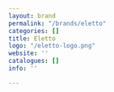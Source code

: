 ```yaml
---
layout: brand
permalink: "/brands/eletto"
categories: []
title: Eletto
logo: "/eletto-logo.png"
website: ''
catalogues: []
info: ''

---
```

